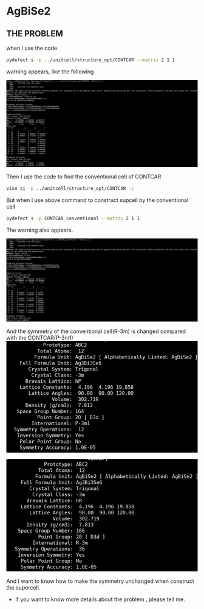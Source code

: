 # AgBiSe2
## THE PROBLEM
when I use the code 
```bash
pydefect s -p ../unitcell/structure_opt/CONTCAR --matrix 2 1 1
```
warning appears, like the following

![image](https://github.com/ssr619/AgBiSe2/blob/main/pictures/99550b68745e9b2c5d96a148a736f70.png)

Then I use the code to find the conventional cell of CONTCAR

```bash
vise si -p ../unitcell/structure_opt/CONTCAR -c

```
But when I use above command to construct supcell by the conventional cell

```bash
pydefect s -p CONTCAR_conventional --matrix 2 1 1
```

The warning also appears.

![image](https://github.com/ssr619/AgBiSe2/blob/main/pictures/20250121174507.png)

And the symmetry of the conventional cell(R-3m) is changed compared with the CONTCAR(P-3m1)
![image](https://github.com/ssr619/AgBiSe2/blob/main/pictures/afe11d8f54826ecd40a4b3637bee1ad.png)

![image](https://github.com/ssr619/AgBiSe2/blob/main/pictures/739638b1b8d5e6214312913ab447a71.png)

And I want to know how to make the symmetry unchanged when construct the supercell.
*  If you want to know more details about the problem , please tell me.
